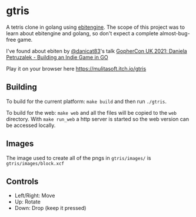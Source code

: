 # gtris

A tetris clone in golang using [ebitengine](https://github.com/hajimehoshi/ebiten). The scope of this project was to learn about ebitengine and golang, so don't expect a complete almost-bug-free game.

I've found about ebiten by [@danicat83](https://twitter.com/danicat83)'s talk [GopherCon UK 2021: Daniela Petruzalek - Building an Indie Game in GO](https://www.youtube.com/watch?v=Oce77qCXu7I)


Play it on your browser here https://mulitasoft.itch.io/gtris


## Building

To build for the current platform: `make build` and then run `./gtris`.

To build for the web: `make web` and all the files will be copied to the `web` directory. With `make run_web` a http server is started so the web version can be accessed locally.


## Images

The image used to create all of the pngs in `gtris/images/` is `gtris/images/block.xcf`


## Controls

- Left/Right: Move
- Up: Rotate
- Down: Drop (keep it pressed)
